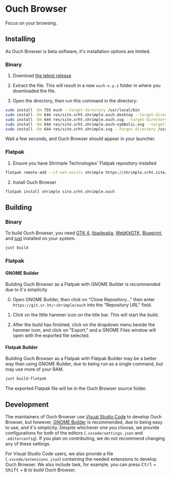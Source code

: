 # Ouch Browser

Focus on your browsing.

## Installing

As Ouch Browser is beta software, it's installation options are limited.

### Binary

1. Download [the latest release](https://git.sr.ht/~shrimple/ouch/refs/download/0.3.3/ouch-0.3.3.tar.gz)

2. Extract the file. This will result in a new `ouch-x.y.z` folder in where you downloaded the file.

3. Open the directory, then run this command in the directory:

```sh
sudo install -Dm 755 ouch --target-directory /usr/local/bin
sudo install -Dm 644 res/site.srht.shrimple.ouch.desktop --target-directory /usr/share/applications
sudo install -Dm 644 res/site.srht.shrimple.ouch.svg --target-directory /usr/share/icons/hicolor/scalable/apps/
sudo install -Dm 644 res/site.srht.shrimple.ouch-symbolic.svg --target-directory /usr/share/icons/hicolor/symbolic/apps/
sudo install -Dm 644 res/site.srht.shrimple.svg --target-directory /usr/share/icons/hicolor/scalable/apps/
```

Wait a few seconds, and Ouch Browser should appear in your launcher.

### Flatpak

1. Ensure you have Shrimple Technologies' Flatpak repository installed

```sh
flatpak remote-add --if-not-exists shrimple https://shrimple.srht.site/repo/flatpak/shrimple.flatpakrepo
```

2. Install Ouch Browser

```sh
flatpak install shrimple site.srht.shrimple.ouch
```

## Building

### Binary

To build Ouch Browser, you need [GTK 4](https://gitlab.gnome.org/GNOME/gtk), [libadwaita](https://gitlab.gnome.org/GNOME/libadwaita), [WebKitGTK](https://webkitgtk.org/), [Blueprint](https://gitlab.gnome.org/jwestman/blueprint-compiler), and [just](https://github.com/casey/just) installed on your system.

```sh
just build
```

### Flatpak

<!--
Before doing any of these instructions, you must edit Ouch Browser's sources list in `build-aux/flatpak/site.srht.shrimple.Ouch.json`:

```diff
"sources": [
-    {
-        "type": "archive",
-        "sha256": "86e66dd7ea8b06f414bac29311b31860da2af164b4b1884ee83150fa5383525e",
-        "url": "https://git.sr.ht/~shrimple/ouch/archive/x.x.x.tar.gz"
-    }
+    "devel.json"
]
```
-->

#### GNOME Builder

Building Ouch Browser as a Flatpak with GNOME Builder is recommended due to it's simplicity

0. Open GNOME Builder, then click on "Clone Repository..." then enter `https://git.sr.ht/~shrimple/ouch` into the "Repository URL" field.

1. Click on the little hammer icon on the title bar. This will start the build.

2. After the build has finished, click on the dropdown menu beside the hammer icon, and click on "Export," and a GNOME Files window will open with the exported file selected.

#### Flatpak Builder

Building Ouch Browser as a Flatpak with Flatpak Builder may be a better way than using GNOME Builder, due to being run as a single command, but may use more of your RAM.

```sh
just build-flatpak
```

The exported Flatpak file will be in the Ouch Browser source folder.

## Development

The maintainers of Ouch Browser use [Visual Studio Code](https://code.visualstudio.com/) to develop Ouch Browser, but however, [GNOME Builder](https://apps.gnome.org/Builder/) is recommended, due to being easy to use, and it's simplicity. Despite whichever one you choose, we provide configurations for both of the editors (`.vscode/settings.json` and `.editorconfig`). If you plan on contributing, we do not recommend changing any of these settings.



For Visual Studio Code users, we also provide a file (`.vscode/extensions.json`) containing the needed extensions to develop Ouch Browser. We also include task, for example, you can press <kbd>Ctrl</kbd> + <kbd>Shift</kbd> + <kbd>B</kbd> to build Ouch Browser.
